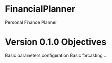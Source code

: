 # FinancialPlanner
Personal Finance Planner

# Version 0.1.0 Objectives
Basic parameters configuration
Basic forcasting
...
